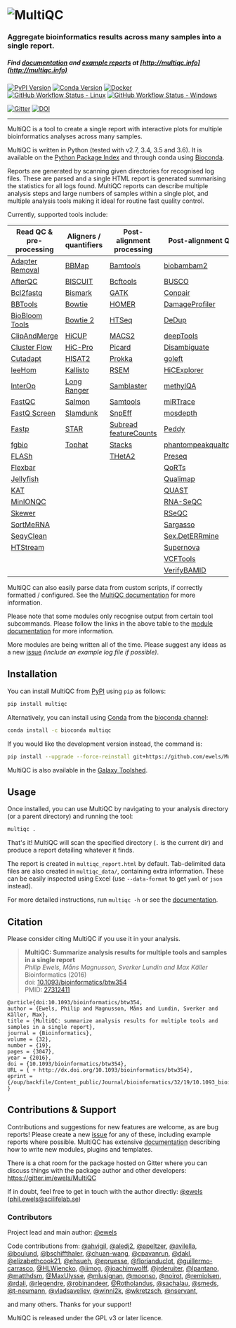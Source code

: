 # ![MultiQC](https://raw.githubusercontent.com/ewels/MultiQC/master/docs/images/MultiQC_logo.png)


### Aggregate bioinformatics results across many samples into a single report.

##### Find [documentation](http://multiqc.info/docs) and [example reports](http://multiqc.info/examples/rna-seq/multiqc_report.html) at [http://multiqc.info](http://multiqc.info)

[![PyPI Version](https://img.shields.io/pypi/v/multiqc.svg?style=flat-square)](https://pypi.python.org/pypi/multiqc/)
[![Conda Version](https://anaconda.org/bioconda/multiqc/badges/version.svg)](https://anaconda.org/bioconda/multiqc)
[![Docker](https://img.shields.io/docker/automated/ewels/multiqc.svg?style=flat-square)](https://hub.docker.com/r/ewels/multiqc/)
[![GitHub Workflow Status - Linux](https://img.shields.io/github/workflow/status/ewels/MultiQC/MultiQC%20-%20Linux?label=build%20-%20Linux&logo=ubuntu&logoColor=white&style=flat-square)](https://github.com/ewels/MultiQC/actions?query=workflow%3A%22MultiQC+-+Linux%22)
[![GitHub Workflow Status - Windows](https://img.shields.io/github/workflow/status/ewels/MultiQC/MultiQC%20-%20Windows?label=build%20-%20Windows&logo=windows&style=flat-square)](https://github.com/ewels/MultiQC/actions?query=workflow%3A%22MultiQC+-+Windows%22)

[![Gitter](https://img.shields.io/badge/gitter-%20join%20chat%20%E2%86%92-4fb99a.svg?style=flat-square)](https://gitter.im/ewels/MultiQC)
[![DOI](https://img.shields.io/badge/DOI-10.1093%2Fbioinformatics%2Fbtw354-lightgrey.svg?style=flat-square)](http://dx.doi.org/10.1093/bioinformatics/btw354)

-----

MultiQC is a tool to create a single report with interactive plots
for multiple bioinformatics analyses across many samples.

MultiQC is written in Python (tested with v2.7, 3.4, 3.5 and 3.6). It is
available on the [Python Package Index](https://pypi.python.org/pypi/multiqc/)
and through conda using [Bioconda](http://bioconda.github.io/).

Reports are generated by scanning given directories for recognised log files.
These are parsed and a single HTML report is generated summarising the statistics
for all logs found. MultiQC reports can describe multiple analysis steps and
large numbers of samples within a single plot, and multiple analysis tools making
it ideal for routine fast quality control.

Currently, supported tools include:


|Read QC & pre-processing         | Aligners / quantifiers  | Post-alignment processing   | Post-alignment QC                    |
|---------------------------------|-------------------------|-----------------------------|--------------------------------------|
|[Adapter Removal][adapterremoval]|[BBMap][bbmap]           |[Bamtools][bamtools]         |[biobambam2][biobambam2]              |
|[AfterQC][afterqc]               |[BISCUIT][biscuit]       |[Bcftools][bcftools]         |[BUSCO][busco]                        |
|[Bcl2fastq][bcl2fastq]           |[Bismark][bismark]       |[GATK][gatk]                 |[Conpair][conpair]                    |
|[BBTools][bbmap]                 |[Bowtie][bowtie-1]       |[HOMER][homer]               |[DamageProfiler][damageprofiler]      |
|[BioBloom Tools][biobloomtools]  |[Bowtie 2][bowtie-2]     |[HTSeq][htseq]               |[DeDup][dedup]                        |
|[ClipAndMerge][clipandmerge]     |[HiCUP][hicup]           |[MACS2][macs2]               |[deepTools][deeptools]                |
|[Cluster Flow][clusterflow]      |[HiC-Pro][hicpro]        |[Picard][picard]             |[Disambiguate][disambiguate]          |
|[Cutadapt][cutadapt]             |[HISAT2][hisat2]         |[Prokka][prokka]             |[goleft][goleft]                      |
|[leeHom][leehom]                 |[Kallisto][kallisto]     |[RSEM][rsem]                 |[HiCExplorer][hicexplorer]            |
|[InterOp][interop]               |[Long Ranger][longranger]|[Samblaster][samblaster]     |[methylQA][methylqa]                  |
|[FastQC][fastqc]                 |[Salmon][salmon]         |[Samtools][samtools]         |[miRTrace][mirtrace]                  |
|[FastQ Screen][fastq-screen]     |[Slamdunk][slamdunk]     |[SnpEff][snpeff]             |[mosdepth][mosdepth]                  |
|[Fastp][fastp]                   |[STAR][star]             |[Subread featureCounts][featurecounts]|[Peddy][peddy]               |
|[fgbio][fgbio]                   |[Tophat][tophat]         |[Stacks][stacks]             |[phantompeakqualtools][phantompeakqualtools]|
|[FLASh][flash]                   |                         |[THetA2][theta2]             |[Preseq][preseq]                      |
|[Flexbar][flexbar]               |                         |                             |[QoRTs][qorts]                        |
|[Jellyfish][jellyfish]           |                         |                             |[Qualimap][qualimap]                  |
|[KAT][kat]                       |                         |                             |[QUAST][quast]                        |
|[MinIONQC][minionqc]             |                         |                             |[RNA-SeQC][rna_seqc]                  |
|[Skewer][skewer]                 |                         |                             |[RSeQC][rseqc]                        |
|[SortMeRNA][sortmerna]           |                         |                             |[Sargasso][sargasso]                  |
|[SeqyClean][seqyclean]           |                         |                             |[Sex.DetERRmine][sexdeterrmine]       |
|[HTStream][htstream]             |                         |                             |[Supernova][supernova]                |
|                                 |                         |                             |[VCFTools][vcftools]                  |
|                                 |                         |                             |[VerifyBAMID][verifybamid]            |


MultiQC can also easily parse data from custom scripts, if correctly formatted / configured.
See the [MultiQC documentation](http://multiqc.info/docs/#custom-content) for more information.

Please note that some modules only recognise output from certain tool subcommands. Please follow the
links in the above table to the [module documentation](http://multiqc.info/docs/#multiqc-modules)
for more information.

More modules are being written all of the time. Please suggest any ideas as a new
[issue](https://github.com/ewels/MultiQC/issues) _(include an example log file if possible)_.

## Installation

You can install MultiQC from [PyPI](https://pypi.python.org/pypi/multiqc/)
using `pip` as follows:
```bash
pip install multiqc
```

Alternatively, you can install using [Conda](http://anaconda.org/)
from the [bioconda channel](https://bioconda.github.io/):
```bash
conda install -c bioconda multiqc
```

If you would like the development version instead, the command is:
```bash
pip install --upgrade --force-reinstall git+https://github.com/ewels/MultiQC.git
```

MultiQC is also available in the
[Galaxy Toolshed](https://toolshed.g2.bx.psu.edu/view/engineson/multiqc/).

## Usage
Once installed, you can use MultiQC by navigating to your analysis directory
(or a parent directory) and running the tool:
```bash
multiqc .
```

That's it! MultiQC will scan the specified directory (`.` is the current dir)
and produce a report detailing whatever it finds.

The report is created in `multiqc_report.html` by default. Tab-delimited data
files are also created in `multiqc_data/`, containing extra information.
These can be easily inspected using Excel (use `--data-format` to get `yaml`
or `json` instead).

For more detailed instructions, run `multiqc -h` or see the
[documentation](http://multiqc.info/docs/#running-multiqc).

## Citation
Please consider citing MultiQC if you use it in your analysis.

> **MultiQC: Summarize analysis results for multiple tools and samples in a single report** <br/>
> _Philip Ewels, Måns Magnusson, Sverker Lundin and Max Käller_ <br/>
> Bioinformatics (2016) <br/>
> doi: [10.1093/bioinformatics/btw354](http://dx.doi.org/10.1093/bioinformatics/btw354) <br/>
> PMID: [27312411](http://www.ncbi.nlm.nih.gov/pubmed/27312411)

```TeX
@article{doi:10.1093/bioinformatics/btw354,
author = {Ewels, Philip and Magnusson, Måns and Lundin, Sverker and Käller, Max},
title = {MultiQC: summarize analysis results for multiple tools and samples in a single report},
journal = {Bioinformatics},
volume = {32},
number = {19},
pages = {3047},
year = {2016},
doi = {10.1093/bioinformatics/btw354},
URL = { + http://dx.doi.org/10.1093/bioinformatics/btw354},
eprint = {/oup/backfile/Content_public/Journal/bioinformatics/32/19/10.1093_bioinformatics_btw354/3/btw354.pdf}
}
```

## Contributions & Support

Contributions and suggestions for new features are welcome, as are bug reports!
Please create a new [issue](https://github.com/ewels/MultiQC/issues) for any
of these, including example reports where possible. MultiQC has extensive
[documentation](http://multiqc.info/docs) describing how to write new modules,
plugins and templates.

There is a chat room for the package hosted on Gitter where you can discuss
things with the package author and other developers:
https://gitter.im/ewels/MultiQC

If in doubt, feel free to get in touch with the author directly:
[@ewels](https://github.com/ewels) (phil.ewels@scilifelab.se)

### Contributors
Project lead and main author: [@ewels](https://github.com/ewels)

Code contributions from:
[@ahvigil](https://github.com/ahvigil),
[@aledj2](https://github.com/aledj2),
[@apeltzer](https://github.com/apeltzer),
[@avilella](https://github.com/avilella),
[@boulund](https://github.com/boulund),
[@bschiffthaler](https://github.com/bschiffthaler),
[@chuan-wang](https://github.com/chuan-wang),
[@cpavanrun](https://github.com/cpavanrun),
[@dakl](https://github.com/dakl),
[@elizabethcook21](https://github.com/elizabethcook21),
[@ehsueh](https://github.com/ehsueh),
[@epruesse](https://github.com/epruesse),
[@florianduclot](https://github.com/florianduclot/),
[@guillermo-carrasco](https://github.com/guillermo-carrasco),
[@HLWiencko](https://github.com/HLWiencko),
[@iimog](https://github.com/iimog),
[@joachimwolff](https://github.com/joachimwolff),
[@jrderuiter](https://github.com/jrderuiter),
[@lpantano](https://github.com/lpantano),
[@matthdsm](https://github.com/matthdsm),
[@MaxUlysse](https://github.com/MaxUlysse),
[@mlusignan](https://github.com/mlusignan),
[@moonso](https://github.com/moonso),
[@noirot](https://github.com/noirot),
[@remiolsen](https://github.com/remiolsen),
[@rdali](https://github.com/rdali),
[@rlegendre](https://github.com/rlegendre),
[@robinandeer](https://github.com/robinandeer),
[@Rotholandus](https://github.com/Rotholandus),
[@sachalau](https://github.com/sachalau/),
[@smeds](https://github.com/smeds/),
[@t-neumann](https://github.com/t-neumann),
[@vladsaveliev](https://github.com/vladsaveliev),
[@winni2k](https://github.com/winni2k),
[@wkretzsch](https://github.com/wkretzsch),
[@nservant](https://github.com/nservant),

and many others. Thanks for your support!

MultiQC is released under the GPL v3 or later licence.

[adapterremoval]: http://multiqc.info/docs/#adapter-removal
[afterqc]:        http://multiqc.info/docs/#afterqc
[bamtools]:       http://multiqc.info/docs/#bamtools
[bbmap]:          http://multiqc.info/docs/#bbmap
[bcftools]:       http://multiqc.info/docs/#bcftools
[bcl2fastq]:      http://multiqc.info/docs/#bcl2fastq
[biobambam2]:     http://multiqc.info/docs/#biobambam2
[biobloomtools]:  http://multiqc.info/docs/#biobloom-tools
[biscuit]:        http://multiqc.info/docs/#biscuit
[bismark]:        http://multiqc.info/docs/#bismark
[bowtie-1]:       http://multiqc.info/docs/#bowtie-1
[bowtie-2]:       http://multiqc.info/docs/#bowtie-2
[busco]:          http://multiqc.info/docs/#busco
[clipandmerge]:   http://multiqc.info/docs/#clipandmerge
[clusterflow]:    http://multiqc.info/docs/#cluster-flow
[conpair]:        http://multiqc.info/docs/#conpair
[cutadapt]:       http://multiqc.info/docs/#cutadapt
[damageprofiler]: http://multiqc.info/docs/#damageprofiler
[dedup]:          http://multiqc.info/docs/#dedup
[deeptools]:      http://multiqc.info/docs/#deeptools
[disambiguate]:   http://multiqc.info/docs/#disambiguate
[fastq-screen]:   http://multiqc.info/docs/#fastq-screen
[fastqc]:         http://multiqc.info/docs/#fastqc
[fastp]:          http://multiqc.info/docs/#fastp
[featurecounts]:  http://multiqc.info/docs/#featurecounts
[fgbio]:          http://multiqc.info/docs/#fgbio
[flash]:          http://multiqc.info/docs/#flash
[flexbar]:        http://multiqc.info/docs/#flexbar
[gatk]:           http://multiqc.info/docs/#gatk
[goleft]:         http://multiqc.info/docs/#goleft-indexcov
[hicexplorer]:    http://multiqc.info/docs/#hicexplorer
[hicup]:          http://multiqc.info/docs/#hicup
[hicpro]:         http://multiqc.info/docs/#hic-pro
[hisat2]:         http://multiqc.info/docs/#hisat2
[homer]:          http://multiqc.info/docs/#homer
[htseq]:          http://multiqc.info/docs/#htseq
[htstream]:       http://multiqc.info/docs/#htstream
[interop]:        http://multiqc.info/docs/#interop
[jellyfish]:      http://multiqc.info/docs/#jellyfish
[kallisto]:       http://multiqc.info/docs/#kallisto
[kat]:            http://multiqc.info/docs/#kat
[leehom]:         http://multiqc.info/docs/#leehom
[longranger]:     http://multiqc.info/docs/#longranger
[macs2]:          http://multiqc.info/docs/#macs2
[methylqa]:       http://multiqc.info/docs/#methylqa
[minionqc]:       http://multiqc.info/docs/#minionqc
[mirtrace]:       http://multiqc.info/docs/#mirtrace
[mosdepth]:       http://multiqc.info/docs/#mosdepth
[peddy]:          http://multiqc.info/docs/#peddy
[phantompeakqualtools]: http://multiqc.info/docs/#phantompeakqualtools
[picard]:         http://multiqc.info/docs/#picard
[preseq]:         http://multiqc.info/docs/#preseq
[prokka]:         http://multiqc.info/docs/#prokka
[qorts]:          http://multiqc.info/docs/#qorts
[qualimap]:       http://multiqc.info/docs/#qualimap
[quast]:          http://multiqc.info/docs/#quast
[rna_seqc]:       http://multiqc.info/docs/#rna_seqc
[rsem]:           http://multiqc.info/docs/#rsem
[rseqc]:          http://multiqc.info/docs/#rseqc
[salmon]:         http://multiqc.info/docs/#salmon
[samblaster]:     http://multiqc.info/docs/#samblaster
[samtools]:       http://multiqc.info/docs/#samtools
[sargasso]:       http://multiqc.info/docs/#sargasso
[seqyclean]:      http://multiqc.info/docs/#seqyclean
[sexdeterrmine]:  http://multiqc.info/docs/#sex.deterrmine
[skewer]:         http://multiqc.info/docs/#skewer
[slamdunk]:       http://multiqc.info/docs/#slamdunk
[snpeff]:         http://multiqc.info/docs/#snpeff
[sortmerna]:      http://multiqc.info/docs/#sortmerna
[stacks]:         http://multiqc.info/docs/#stacks
[star]:           http://multiqc.info/docs/#star
[supernova]:      http://multiqc.info/docs/#supernova
[theta2]:         http://multiqc.info/docs/#theta2
[tophat]:         http://multiqc.info/docs/#tophat
[trimmomatic]:    http://multiqc.info/docs/#trimmomatic
[vcftools]:       http://multiqc.info/docs/#vcftools
[verifyBAMID]:    http://multiqc.info/docs/#verifybamid
